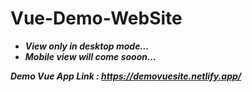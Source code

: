 # Vue-Demo-WebSite

- ***View only in desktop mode...***
- ***Mobile view will come sooon...***


***Demo Vue App Link : https://demovuesite.netlify.app/***
